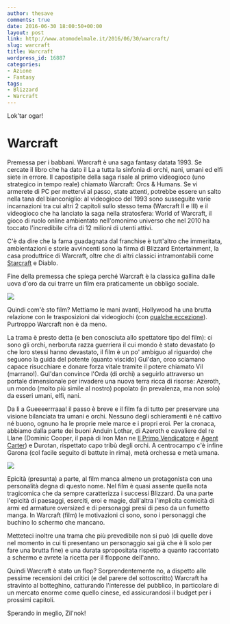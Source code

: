 ```yaml
---
author: thesave
comments: true
date: 2016-06-30 18:00:50+00:00
layout: post
link: http://www.atomodelmale.it/2016/06/30/warcraft/
slug: warcraft
title: Warcraft
wordpress_id: 16887
categories:
- Azione
- Fantasy
tags:
- Blizzard
- Warcraft
---
```


Lok'tar ogar!



# Warcraft



Premessa per i babbani. Warcraft è una saga fantasy datata 1993. Se cercate il libro che ha dato il La a tutta la sinfonia di orchi, nani, umani ed elfi siete in errore. Il capostipite della saga risale al primo videogioco (uno strategico in tempo reale) chiamato Warcraft: Orcs & Humans. Se vi armerete di PC per mettervi al passo, state attenti, potrebbe essere un salto nella tana del bianconiglio: al videogioco del 1993 sono susseguite varie incarnazioni tra cui altri 2 capitoli sullo stesso tema (Warcraft II e III) e il videogioco che ha lanciato la saga nella stratosfera: World of Warcraft, il gioco di ruolo online ambientato nell'omonimo universo che nel 2010 ha toccato l'incredibile cifra di 12 milioni di utenti attivi.

C'è da dire che la fama guadagnata dal franchise è tutt'altro che immeritata, ambientazioni e storie avvincenti sono la firma di Blizzard Entertainment, la casa produttrice di Warcraft, oltre che di altri classici intramontabili come [Starcraft](http://www.atomodelmale.it/2010/08/16/starcraft-ii-wings-of-liberty/) e Diablo.

Fine della premessa che spiega perché Warcraft è la classica gallina dalle uova d'oro da cui trarre un film era praticamente un obbligo sociale.

![](http://www.atomodelmale.it/wp-content/uploads/2016/06/warcraft001.jpg)

Quindi com'è sto film? Mettiamo le mani avanti, Hollywood ha una brutta relazione con le trasposizioni dai videogiochi (con [qualche eccezione](http://www.atomodelmale.it/2010/06/01/prince-of-persia-le-sabbie-del-tempo-trama-e-recensione/)). Purtroppo Warcraft non è da meno.

La trama è presto detta (e ben conosciuta allo spettatore tipo del film): ci sono gli orchi, nerboruta razza guerriera il cui mondo è stato devastato (o che loro stessi hanno devastato, il film è un po' ambiguo al riguardo) che seguono la guida del potente (quanto viscido) Gul'dan, orco sciamano capace risucchiare e donare forza vitale tramite il potere chiamato Vil (marrano!). Gul'dan convince l'Orda (di orchi) a seguirlo attraverso un portale dimensionale per invadere una nuova terra ricca di risorse: Azeroth, un mondo (molto più simile al nostro) popolato (in prevalenza, ma non solo) da esseri umani, elfi, nani.



Da lì a Gueeeerrraaa! il passo è breve e il film fa di tutto per preservare una visione bilanciata tra umani e orchi. Nessuno degli schieramenti è né cattivo né buono, ognuno ha le proprie mele marce e i propri eroi. Per la cronaca, abbiamo dalla parte dei buoni Anduin Lothar, di Azeroth e cavaliere del re Llane (Dominic Cooper, il papà di Iron Man ne [Il Primo Vendicatore](http://www.atomodelmale.it/2011/07/31/capitan-america-il-primo-vendicatore/) e [Agent Carter](http://www.atomodelmale.it/2015/02/24/marvels-agent-carter/)) e Durotan, rispettato capo tribù degli orchi. A centrocampo c'è infine Garona (col facile seguito di battute in rima), metà orchessa e metà umana.

![](http://www.atomodelmale.it/wp-content/uploads/2016/06/warcraft_002.jpg)

Epicità (presunta) a parte, al film manca almeno un protagonista con una personalità degna di questo nome. Nel film è quasi assente quella nota tragicomica che da sempre caratterizza i successi Blizzard. Da una parte l'epicità di paesaggi, eserciti, eroi e magie, dall'altra l'implicita comicità di armi ed armature oversized e di personaggi presi di peso da un fumetto manga. In Warcraft (film) le motivazioni ci sono, sono i personaggi che buchino lo schermo che mancano.

Metteteci inoltre una trama che più prevedibile non si può (di quelle dove nel momento in cui ti presentano un personaggio sai già che è lì solo per fare una brutta fine) e una durata spropositata rispetto a quanto raccontato a schermo e avrete la ricetta per il floppone dell'anno.

Quindi Warcraft è stato un flop? Sorprendentemente no, a dispetto alle pessime recensioni dei critici (e del parere del sottoscritto) Warcraft ha stravinto al botteghino, catturando l'interesse del pubblico, in particolare di un mercato enorme come quello cinese, ed assicurandosi il budget per i prossimi capitoli.

Sperando in meglio, Zil'nok!
